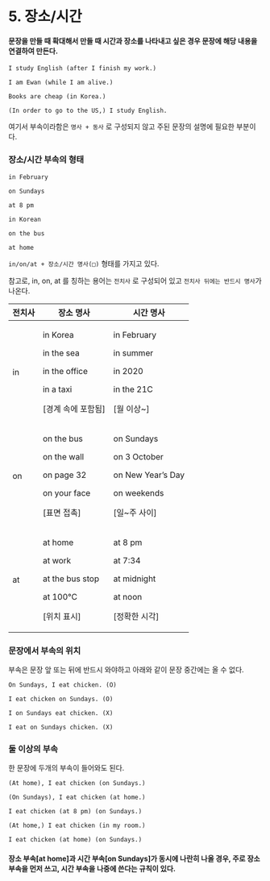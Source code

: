 # 5. 장소/시간

#### 문장을 만들 때 확대해서 만들 때 시간과 장소를 나타내고 싶은 경우 문장에 해당 내용을 연결하여 만든다.

```
I study English (after I finish my work.)

I am Ewan (while I am alive.)

Books are cheap (in Korea.)

(In order to go to the US,) I study English.
```

여기서 부속이라함은 `명사 + 동사` 로 구성되지 않고 주된 문장의 설명에 필요한 부분이다. ​

### 장소/시간 부속의 형태

```
in February

on Sundays

at 8 pm 

in Korean

on the bus

at home
```

`in/on/at + 장소/시간 명사(□)` 형태를 가지고 있다.

참고로, in, on, at 를 칭하는 용어는 `전치사` 로 구성되어 있고 `전치사 뒤에는 반드시 명사`가 나온다.

| 전치사 | 장소 명사                                                                                  | 시간 명사                                                                                         |
| --- | -------------------------------------------------------------------------------------- | --------------------------------------------------------------------------------------------- |
| in  | <p>in Korea</p><p>in the sea</p><p>in the office</p><p>in a taxi</p><p>[경계 속에 포함됨]</p> | <p>in February</p><p>in summer</p><p>in 2020</p><p>in the 21C</p><p>[월 이상~]</p>               |
| on  | <p>on the bus</p><p>on the wall</p><p>on page 32</p><p>on your face</p><p>[표면 접촉]</p>  | <p>on Sundays</p><p>on 3 October</p><p>on New Year’s Day</p><p>on weekends</p><p>[일~주 사이]</p> |
| at  | <p>at home</p><p>at work</p><p>at the bus stop</p><p>at 100℃</p><p>[위치 표시]</p>         | <p>at 8 pm</p><p>at 7:34</p><p>at midnight</p><p>at noon</p><p>[정확한 시각]</p>                   |

### 문장에서 부속의 위치

부속은 문장 앞 또는 뒤에 반드시 와야하고 아래와 같이 문장 중간에는 올 수 없다.

```
On Sundays, I eat chicken. (O)

I eat chicken on Sundays. (O)

I on Sundays eat chicken. (X)

I eat on Sundays chicken. (X)
```

### 둘 이상의 부속

한 문장에 두개의 부속이 들어와도 된다.

```
(At home), I eat chicken (on Sundays.)

(On Sundays), I eat chicken (at home.)

I eat chicken (at 8 pm) (on Sundays.)

(At home,) I eat chicken (in my room.)

I eat chicken (at home) (on Sundays.)
```

#### 장소 부속\[at home]과 시간 부속\[on Sundays]가 동시에 나란히 나올 경우, 주로 장소 부속을 먼저 쓰고, 시간 부속을 나중에 쓴다는 규칙이 있다.
